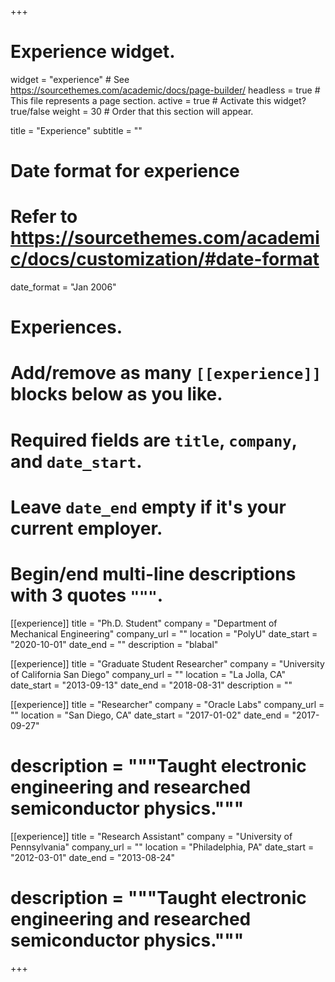 +++
# Experience widget.
widget = "experience"  # See https://sourcethemes.com/academic/docs/page-builder/
headless = true  # This file represents a page section.
active = true  # Activate this widget? true/false
weight = 30  # Order that this section will appear.

title = "Experience"
subtitle = ""

# Date format for experience
#   Refer to https://sourcethemes.com/academic/docs/customization/#date-format
date_format = "Jan 2006"

# Experiences.
#   Add/remove as many `[[experience]]` blocks below as you like.
#   Required fields are `title`, `company`, and `date_start`.
#   Leave `date_end` empty if it's your current employer.
#   Begin/end multi-line descriptions with 3 quotes `"""`.

[[experience]]
  title = "Ph.D. Student"
  company = "Department of Mechanical Engineering"
  company_url = ""
  location = "PolyU"
  date_start = "2020-10-01"
  date_end = ""
  description = "blabal"

[[experience]]
  title = "Graduate Student Researcher"
  company = "University of California San Diego"
  company_url = ""
  location = "La Jolla, CA"
  date_start = "2013-09-13"
  date_end = "2018-08-31"
  description = ""

[[experience]]
  title = "Researcher"
  company = "Oracle Labs"
  company_url = ""
  location = "San Diego, CA"
  date_start = "2017-01-02"
  date_end = "2017-09-27"
  # description = """Taught electronic engineering and researched semiconductor physics."""
  
 [[experience]]
  title = "Research Assistant"
  company = "University of Pennsylvania"
  company_url = ""
  location = "Philadelphia, PA"
  date_start = "2012-03-01"
  date_end = "2013-08-24"
  # description = """Taught electronic engineering and researched semiconductor physics."""

+++
